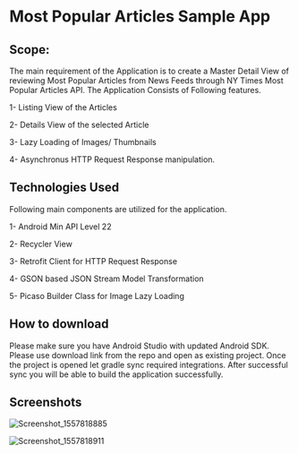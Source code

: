 # Most Popular Articles Sample App

## Scope:

The main requirement of the Application is to create a Master Detail View of reviewing Most Popular Articles from News Feeds through 	NY	Times	Most	Popular	Articles	API. The Application Consists of Following features.

1- Listing View of the Articles

2- Details View of the selected Article

3- Lazy Loading of Images/ Thumbnails

4- Asynchronus HTTP Request Response manipulation.

## Technologies Used

Following main components are utilized for the application.

1- Android Min API Level 22

2- Recycler View

3- Retrofit Client for HTTP Request Response

4- GSON based JSON Stream Model Transformation

5- Picaso Builder Class for Image Lazy Loading

## How to download

Please make sure you have Android Studio with updated Android SDK. Please use download link from the repo and open as existing project. Once the project is opened let gradle sync required integrations. After successful sync you will be able to build the application successfully.

## Screenshots

![Screenshot_1557818885](https://user-images.githubusercontent.com/50582820/57679095-936c3100-763b-11e9-8b4f-fc34e4691009.png)


![Screenshot_1557818911](https://user-images.githubusercontent.com/50582820/57679188-bbf42b00-763b-11e9-9547-c33897d07dbc.png)
